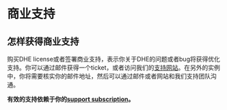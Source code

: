# 商业支持

## 怎样获得商业支持

购买DHE license或者签署商业支持，表示你关于DHE的问题或者bug将获得优化支持。你可以通过邮件获得一个ticket，或者访问我们的[支持网站](https://support.docker.com/)。在另外的实例中，你将需要核实你的邮件地址，然后可以通过邮件或者网站和我们支持团队沟通。

**有效的支持依赖于你的[support subscription](https://www.docker.com/enterprise/support/)。**